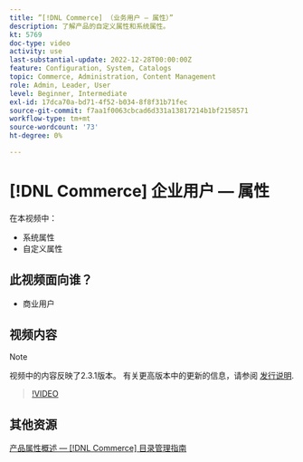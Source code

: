 ```yaml
---
title: ”[!DNL Commerce] （业务用户 — 属性）”
description: 了解产品的自定义属性和系统属性。
kt: 5769
doc-type: video
activity: use
last-substantial-update: 2022-12-28T00:00:00Z
feature: Configuration, System, Catalogs
topic: Commerce, Administration, Content Management
role: Admin, Leader, User
level: Beginner, Intermediate
exl-id: 17dca70a-bd71-4f52-b034-8f8f31b71fec
source-git-commit: f7aa1f0063cbcad6d331a13817214b1bf2158571
workflow-type: tm+mt
source-wordcount: '73'
ht-degree: 0%

---
```


# [!DNL Commerce] 企业用户 — 属性

在本视频中：

- 系统属性
- 自定义属性

## 此视频面向谁？

- 商业用户

## 视频内容

>[!NOTE]
>
>视频中的内容反映了2.3.1版本。 有关更高版本中的更新的信息，请参阅 [发行说明](https://experienceleague.adobe.com/docs/commerce-operations/release/notes/overview.html).

>[!VIDEO](https://video.tv.adobe.com/v/35954?quality=12&learn=on)

## 其他资源

[产品属性概述 —  [!DNL Commerce] 目录管理指南](https://experienceleague.adobe.com/docs/commerce-admin/catalog/product-attributes/product-attributes.html)
